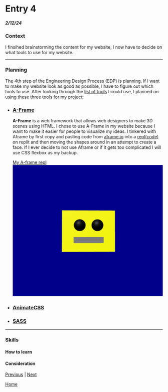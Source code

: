 # Entry 4
##### 2/12/24

### Context
I finsihed brainstorming the content for my website, I now have to decide on what tools to use for my website.

---

### Planning
The 4th step of the Engineering Design Process (EDP) is planning. If I want to make my website look as good as possible, I have to figure out which tools to use. After looking through the [list of tools](https://docs.google.com/document/d/1rk-z-5FvFE3qHRHJ9q609wqwi3cQ9AKDW4H-CPG3WYA/edit) I could use, I planned on using these three tools for my project:


* ### [A-Frame](https://aframe.io/)
    **A-Frame** is a web framework that allows web designers to make 3D scenes using HTML. I chose to use A-Frame in my website because I want to make it easier for people to visualize my ideas. I tinkered with Aframe by first copy and pasting code from [aframe.io](https://aframe.io/docs/1.5.0/introduction/) into a [repl(code)](https://replit.com/@kosallour/test-aframe) on replit and then moving the shapes around in an attempt to create a face. If I ever decide to not use Aframe or if it gets too complicated I will use CSS flexbox as my backup.

    [My A-frame repl](https://1021ffaf-62a1-4a78-816e-7a9967fa92c5-00-3ocmxt0o8r26t.riker.replit.dev/)
    ![Alt text](<Screenshot 2024-02-25 023327.png>)

* ### [AnimateCSS](https://animate.style/)

* ### [SASS](https://sass-lang.com/)

---
### Skills

 #### How to learn

 #### Consideration



[Previous](entry03.md) | [Next](entry05.md)

[Home](../README.md)
